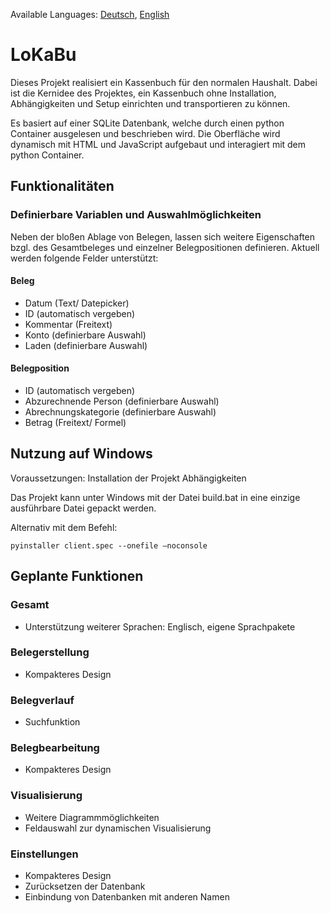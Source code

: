 Available Languages: [Deutsch](../blob/master/README_DE.md), [English](../blob/master/README.md)
# LoKaBu
Dieses Projekt realisiert ein Kassenbuch für den normalen Haushalt. Dabei ist die Kernidee des Projektes, ein Kassenbuch ohne Installation, Abhängigkeiten und Setup einrichten und transportieren zu können.

Es basiert auf einer SQLite Datenbank, welche durch einen python Container ausgelesen und beschrieben wird. Die Oberfläche wird dynamisch mit HTML und JavaScript aufgebaut und interagiert mit dem python Container.
## Funktionalitäten
### Definierbare Variablen und Auswahlmöglichkeiten
Neben der bloßen Ablage von Belegen, lassen sich weitere Eigenschaften bzgl. des Gesamtbeleges und einzelner Belegpositionen definieren. Aktuell werden folgende Felder unterstützt:
#### Beleg
  * Datum (Text/ Datepicker)
  * ID (automatisch vergeben)
  *	Kommentar (Freitext)
  *	Konto (definierbare Auswahl)
  *	Laden (definierbare Auswahl)
#### Belegposition
  *	ID (automatisch vergeben)
  *	Abzurechnende Person (definierbare Auswahl)
  *	Abrechnungskategorie (definierbare Auswahl)
  *	Betrag (Freitext/ Formel)
## Nutzung auf Windows
Voraussetzungen: Installation der Projekt Abhängigkeiten

Das Projekt kann unter Windows mit der Datei build.bat in eine einzige ausführbare Datei gepackt werden.

Alternativ mit dem Befehl:

```
pyinstaller client.spec --onefile –noconsole
```
## Geplante Funktionen
### Gesamt
  *	Unterstützung weiterer Sprachen: Englisch, eigene Sprachpakete
### Belegerstellung
  *	Kompakteres Design
### Belegverlauf
  *	Suchfunktion
### Belegbearbeitung
  *	Kompakteres Design
### Visualisierung
  *	Weitere Diagrammmöglichkeiten
  *	Feldauswahl zur dynamischen Visualisierung
### Einstellungen
  *	Kompakteres Design
  *	Zurücksetzen der Datenbank
  *	Einbindung von Datenbanken mit anderen Namen